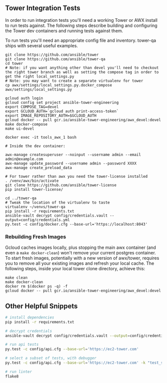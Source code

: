 ## Tower Integration Tests

In order to run integration tests you'll need a working Tower or AWX install to run tests against. The following steps describe building and configuring the Tower dev containers and running tests against them.

To run tests you'll need an appropriate config file and inventory. tower-qa ships with several useful examples.

```
git clone https://github.com/ansible/tower
git clone https://github.com/ansible/tower-qa
cd tower
# Note: if you want anything other than devel you'll need to checkout the right tower branch as well as setting the compose tag in order to get the right local_settings.py
# Note: you may want to create a separate virtualenv for tower
cp awx/settings/local_settings.py.docker_compose awx/settings/local_settings.py
 
gcloud auth login
gcloud config set project ansible-tower-engineering
export COMPOSE_TAG=devel
export GCLOUD_AUTH=`gcloud auth print-access-token`
export IMAGE_REPOSITORY_AUTH=$GCLOUD_AUTH
gcloud docker -- pull gcr.io/ansible-tower-engineering/awx_devel:devel
make docker-compose
make ui-devel
 
docker exec -it tools_awx_1 bash
 
# Inside the dev container:

awx-manage createsuperuser --noinput --username admin --email admin@example.com
awx-manage update_password --username admin --password XXXX
awx-manage create_preload_data

# For tower rather than awx you need the tower-license installed
. /venv/awx/bin/activate
git clone https://github.com/ansible/tower-license
pip install tower-license/
 
cd ../tower-qa
# Tweak the location of the virtualenv to taste
virtualenv ~/venvs/tower-qa
pip install -r requirements.txt
ansible-vault decrypt config/credentials.vault --output=config/credentials.yml
py.test -c config/docker.cfg --base-url='https://localhost:8043'
```

### Rebuilding Fresh Images

Gcloud caches images locally, plus stopping the main awx container (and even a `make docker-clean`) won't remove your current postgres container. To start fresh images, potentially with a new version of awx/tower, requires you to remove all your existing images and refresh your local cache. The following steps, inside your local tower clone directory, achieve this:

```
make clean
make docker-clean
docker rm $(docker ps -q) -f
gcloud docker -- pull gcr.io/ansible-tower-engineering/awx_devel:devel
```

## Other Helpful Snippets

```bash
# install dependencies
pip install -r requirements.txt

# decrypt credentials
ansible-vault decrypt config/credentials.vault --output=config/credentials.yml

# run api tests
py.test -c config/api.cfg --base-url='https://ec2-tower.com'

# select a subset of tests, with debugger
py.test -c config/api.cfg --base-url='https://ec2-tower.com' -k "test_something" --pdb

# run linter
flake8
```
